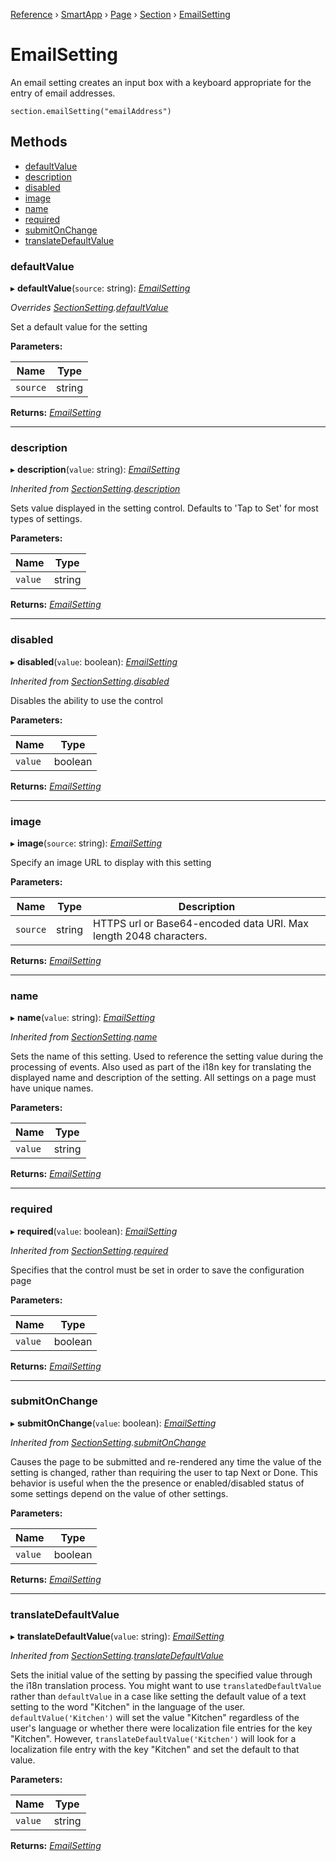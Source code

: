 [Reference](../index.md) › [SmartApp](_smart_app_d_.smartapp.md) › [Page](_pages_page_d_.page.md) › [Section](_pages_section_d_.section.md) ›  [EmailSetting](_pages_email_setting_d_.emailsetting.md)

# EmailSetting

An email setting creates an input box with a keyboard appropriate for the entry of email addresses.
```
section.emailSetting("emailAddress")
```

## Methods

* [defaultValue](_pages_email_setting_d_.emailsetting.md#defaultvalue)
* [description](_pages_email_setting_d_.emailsetting.md#description)
* [disabled](_pages_email_setting_d_.emailsetting.md#disabled)
* [image](_pages_email_setting_d_.emailsetting.md#image)
* [name](_pages_email_setting_d_.emailsetting.md#name)
* [required](_pages_email_setting_d_.emailsetting.md#required)
* [submitOnChange](_pages_email_setting_d_.emailsetting.md#submitonchange)
* [translateDefaultValue](_pages_email_setting_d_.emailsetting.md#translatedefaultvalue)


###  defaultValue

▸ **defaultValue**(`source`: string): *[EmailSetting](_pages_email_setting_d_.emailsetting.md)*

*Overrides [SectionSetting](_pages_section_setting_d_.sectionsetting.md).[defaultValue](_pages_section_setting_d_.sectionsetting.md#defaultvalue)*

Set a default value for the setting

**Parameters:**

Name | Type |
------ | ------ |
`source` | string |

**Returns:** *[EmailSetting](_pages_email_setting_d_.emailsetting.md)*

___

###  description

▸ **description**(`value`: string): *[EmailSetting](_pages_email_setting_d_.emailsetting.md)*

*Inherited from [SectionSetting](_pages_section_setting_d_.sectionsetting.md).[description](_pages_section_setting_d_.sectionsetting.md#description)*

Sets value displayed in the setting control. Defaults to 'Tap to Set' for most types of settings.

**Parameters:**

Name | Type |
------ | ------ |
`value` | string |

**Returns:** *[EmailSetting](_pages_email_setting_d_.emailsetting.md)*

___

###  disabled

▸ **disabled**(`value`: boolean): *[EmailSetting](_pages_email_setting_d_.emailsetting.md)*

*Inherited from [SectionSetting](_pages_section_setting_d_.sectionsetting.md).[disabled](_pages_section_setting_d_.sectionsetting.md#disabled)*

Disables the ability to use the control

**Parameters:**

Name | Type |
------ | ------ |
`value` | boolean |

**Returns:** *[EmailSetting](_pages_email_setting_d_.emailsetting.md)*

___

###  image

▸ **image**(`source`: string): *[EmailSetting](_pages_email_setting_d_.emailsetting.md)*

Specify an image URL to display with this setting

**Parameters:**

Name | Type | Description |
------ | ------ | ------ |
`source` | string | HTTPS url or Base64-encoded data URI. Max length 2048 characters.  |

**Returns:** *[EmailSetting](_pages_email_setting_d_.emailsetting.md)*

___

###  name

▸ **name**(`value`: string): *[EmailSetting](_pages_email_setting_d_.emailsetting.md)*

*Inherited from [SectionSetting](_pages_section_setting_d_.sectionsetting.md).[name](_pages_section_setting_d_.sectionsetting.md#name)*

Sets the name of this setting. Used to reference the setting value during the processing of events. Also
used as part of the i18n key for translating the displayed name and description of the setting. All settings
on a page must have unique names.

**Parameters:**

Name | Type |
------ | ------ |
`value` | string |

**Returns:** *[EmailSetting](_pages_email_setting_d_.emailsetting.md)*

___

###  required

▸ **required**(`value`: boolean): *[EmailSetting](_pages_email_setting_d_.emailsetting.md)*

*Inherited from [SectionSetting](_pages_section_setting_d_.sectionsetting.md).[required](_pages_section_setting_d_.sectionsetting.md#required)*

Specifies that the control must be set in order to save the configuration page

**Parameters:**

Name | Type |
------ | ------ |
`value` | boolean |

**Returns:** *[EmailSetting](_pages_email_setting_d_.emailsetting.md)*

___

###  submitOnChange

▸ **submitOnChange**(`value`: boolean): *[EmailSetting](_pages_email_setting_d_.emailsetting.md)*

*Inherited from [SectionSetting](_pages_section_setting_d_.sectionsetting.md).[submitOnChange](_pages_section_setting_d_.sectionsetting.md#submitonchange)*

Causes the page to be submitted and re-rendered any time the value of the setting is changed, rather than
requiring the user to tap Next or Done. This behavior is useful when the the presence or enabled/disabled
status of some settings depend on the value of other settings.

**Parameters:**

Name | Type |
------ | ------ |
`value` | boolean |

**Returns:** *[EmailSetting](_pages_email_setting_d_.emailsetting.md)*

___

###  translateDefaultValue

▸ **translateDefaultValue**(`value`: string): *[EmailSetting](_pages_email_setting_d_.emailsetting.md)*

*Inherited from [SectionSetting](_pages_section_setting_d_.sectionsetting.md).[translateDefaultValue](_pages_section_setting_d_.sectionsetting.md#translatedefaultvalue)*

Sets the initial value of the setting by passing the specified value through the i18n translation process.
You might want to use `translatedDefaultValue` rather than `defaultValue` in a case like setting the
default value of a text setting to the word "Kitchen" in the language of the user. `defaultValue('Kitchen')`
will set the value "Kitchen" regardless of the user's language or whether there were localization file entries
for the key "Kitchen". However, `translateDefaultValue('Kitchen')` will look for a localization file entry
with the key "Kitchen" and set the default to that value.

**Parameters:**

Name | Type |
------ | ------ |
`value` | string |

**Returns:** *[EmailSetting](_pages_email_setting_d_.emailsetting.md)*

